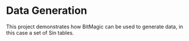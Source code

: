 # Data Generation

This project demonstrates how BitMagic can be used to generate data, in this case a set of Sin tables.



